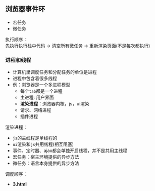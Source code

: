 ## 浏览器事件环

* 宏任务
* 微任务

执行顺序：  
先执行执行栈中代码 -> 清空所有微任务 -> 重新渲染页面(不是每次都执行)

### 进程和线程

* 计算机里调度任务和分配任务的单位是进程
* 进程中包含着很多线程
* 例：浏览器是一个多进程模型
  * 每个`tab`都是一个进程
  * 主进程: 用户界面
  * **渲染进程**：浏览器内核，js，ui渲染
  * 请求、网络进程
  * 插件进程

渲染进程：

* `js`的主线程是单线程的
* `ui`渲染和`js`共用线程(相互阻塞)
* 事件、定时器、ajax都会单独开启线程，并不是共用主线程
* 宏任务：宿主环境提供的异步方法
* 微任务：语言本身提供的异步方法

调度顺序：

* **3.html**


